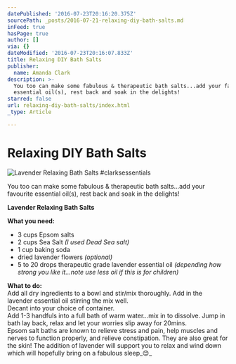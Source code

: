 ```yaml
---
datePublished: '2016-07-23T20:16:20.375Z'
sourcePath: _posts/2016-07-21-relaxing-diy-bath-salts.md
inFeed: true
hasPage: true
author: []
via: {}
dateModified: '2016-07-23T20:16:07.833Z'
title: Relaxing DIY Bath Salts
publisher:
  name: Amanda Clark
description: >-
  You too can make some fabulous & therapeutic bath salts...add your favourite
  essential oil(s), rest back and soak in the delights!
starred: false
url: relaxing-diy-bath-salts/index.html
_type: Article

---
```

# Relaxing DIY Bath Salts
![Lavender Relaxing Bath Salts #clarksessentials](https://the-grid-user-content.s3-us-west-2.amazonaws.com/267a733b-3539-4441-93ef-0f16f5bebdd4.jpg)

You too can make some fabulous & therapeutic bath salts...add your favourite essential oil(s), rest back and soak in the delights!

**Lavender Relaxing Bath Salts**

**What you need:**  
- 3 cups Epsom salts  
- 2 cups Sea Salt _(I used Dead Sea salt)_  
- 1 cup baking soda  
- dried lavender flowers _(optional)_  
- 5 to 20 drops therapeutic grade lavender essential oil _(depending how strong you like it...note use less oil if this is for children)_

**What to do:**  
Add all dry ingredients to a bowl and stir/mix thoroughly. Add in the lavender essential oil stirring the mix well.  
Decant into your choice of container.  
Add 1-3 handfuls into a full bath of warm water...mix in to dissolve. Jump in bath lay back, relax and let your worries slip away for 20mins.  
Epsom salt baths are known to relieve stress and pain, help muscles and nerves to function properly, and relieve constipation. They are also great for the skin! The addition of lavender will support you to relax and wind down which will hopefully bring on a fabulous sleep_😊_